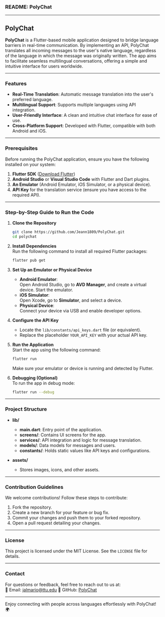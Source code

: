 ### README: PolyChat

---

## **PolyChat**  
**PolyChat** is a Flutter-based mobile application designed to bridge language barriers in real-time communication. By implementing an API, PolyChat translates all incoming messages to the user's native language, regardless of the language in which the message was originally written. The app aims to facilitate seamless multilingual conversations, offering a simple and intuitive interface for users worldwide.

---

### **Features**
- **Real-Time Translation**: Automatic message translation into the user's preferred language.  
- **Multilingual Support**: Supports multiple languages using API integration.  
- **User-Friendly Interface**: A clean and intuitive chat interface for ease of use.  
- **Cross-Platform Support**: Developed with Flutter, compatible with both Android and iOS.  

---

### **Prerequisites**
Before running the PolyChat application, ensure you have the following installed on your system:  
1. **Flutter SDK** ([Download Flutter](https://flutter.dev/docs/get-started/install))  
2. **Android Studio** or **Visual Studio Code** with Flutter and Dart plugins.  
3. **An Emulator** (Android Emulator, iOS Simulator, or a physical device).  
4. **API Key** for the translation service (ensure you have access to the required API).  

---

### **Step-by-Step Guide to Run the Code**

1. **Clone the Repository**  
   ```bash
   git clone https://github.com/Jeann1809/PolyChat.git
   cd polychat
   ```

2. **Install Dependencies**  
   Run the following command to install all required Flutter packages:  
   ```bash
   flutter pub get
   ```

3. **Set Up an Emulator or Physical Device**  
   - **Android Emulator**:  
     Open Android Studio, go to **AVD Manager**, and create a virtual device. Start the emulator.  
   - **iOS Simulator**:  
     Open Xcode, go to **Simulator**, and select a device.  
   - **Physical Device**:  
     Connect your device via USB and enable developer options.  

4. **Configure the API Key**  
   - Locate the `lib/constants/api_keys.dart` file (or equivalent).  
   - Replace the placeholder `YOUR_API_KEY` with your actual API key.  

5. **Run the Application**  
   Start the app using the following command:  
   ```bash
   flutter run
   ```  
   Make sure your emulator or device is running and detected by Flutter.

6. **Debugging (Optional)**  
   To run the app in debug mode:  
   ```bash
   flutter run --debug
   ```

---

### **Project Structure**
- **lib/**  
  - **main.dart**: Entry point of the application.  
  - **screens/**: Contains UI screens for the app.  
  - **services/**: API integration and logic for message translation.  
  - **models/**: Data models for messages and users.  
  - **constants/**: Holds static values like API keys and configurations.  

- **assets/**  
  - Stores images, icons, and other assets.  

---

### **Contribution Guidelines**
We welcome contributions! Follow these steps to contribute:  
1. Fork the repository.  
2. Create a new branch for your feature or bug fix.  
3. Commit your changes and push them to your forked repository.  
4. Open a pull request detailing your changes.

---

### **License**
This project is licensed under the MIT License. See the `LICENSE` file for details.  

---

### **Contact**
For questions or feedback, feel free to reach out to us at:  
📧 Email: jalmario@ttu.edu
📱 GitHub: [PolyChat](https://github.com/Jeann1809/PolyChat.git)

--- 

Enjoy connecting with people across languages effortlessly with PolyChat! 🌍

